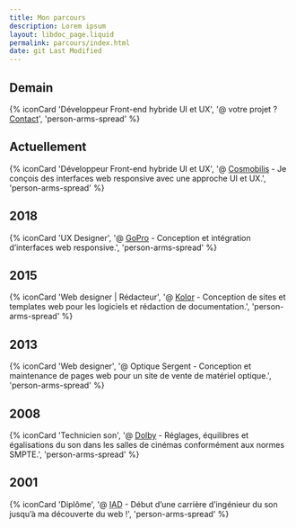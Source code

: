 ```yaml
---
title: Mon parcours
description: Lorem ipsum
layout: libdoc_page.liquid
permalink: parcours/index.html
date: git Last Modified
---
```

## Demain

{% iconCard 'Développeur Front-end hybride UI et UX', '@ votre projet ? [Contact](mailto:olivier3lanc@gmail.com)', 'person-arms-spread' %}

## Actuellement

{% iconCard 'Développeur Front-end hybride UI et UX', '@ [Cosmobilis](https://cosmobilis.eu) - Je conçois des interfaces web responsive avec une approche UI et UX.', 'person-arms-spread' %}

## 2018

{% iconCard 'UX Designer', '@ [GoPro](https://gopro.com) - Conception et intégration d’interfaces web responsive.', 'person-arms-spread' %}

## 2015

{% iconCard 'Web designer | Rédacteur', '@ [Kolor](https://kolor.com) - Conception de sites et templates web pour les logiciels et rédaction de documentation.', 'person-arms-spread' %}

## 2013

{% iconCard 'Web designer', '@ Optique Sergent - Conception et maintenance de pages web pour un site de vente de matériel optique.', 'person-arms-spread' %}

## 2008

{% iconCard 'Technicien son', '@ [Dolby](https://professional.dolby.com/cinema/) - Réglages, équilibres et égalisations du son dans les salles de cinémas conformément aux normes SMPTE.', 'person-arms-spread' %}

## 2001

{% iconCard 'Diplôme', '@ <abbr title="Institut des Arts de Diffusion">IAD</abbr> - Début d’une carrière d’ingénieur du son jusqu’à ma découverte du web !', 'person-arms-spread' %}